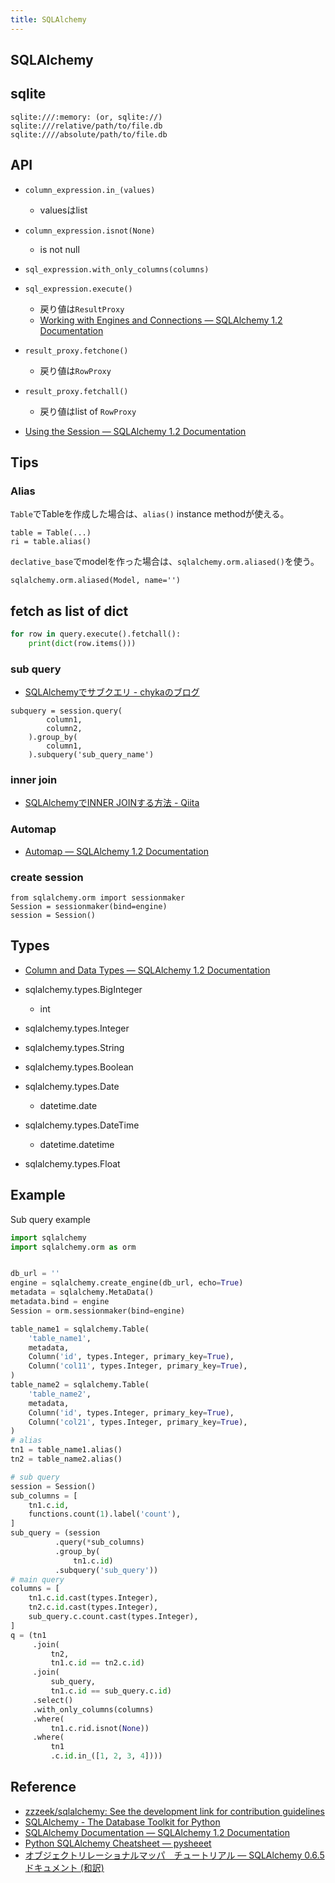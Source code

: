 ```yaml
---
title: SQLAlchemy
---
```


## SQLAlchemy


## sqlite

```
sqlite:///:memory: (or, sqlite://)
sqlite:///relative/path/to/file.db
sqlite:////absolute/path/to/file.db
```

## API

* `column_expression.in_(values)`
    * valuesはlist
* `column_expression.isnot(None)`
    * is not null
* `sql_expression.with_only_columns(columns)`
* `sql_expression.execute()`
    * 戻り値は`ResultProxy`
    * [Working with Engines and Connections — SQLAlchemy 1.2 Documentation](http://docs.sqlalchemy.org/en/latest/core/connections.html#sqlalchemy.engine.ResultProxy)
* `result_proxy.fetchone()`
    * 戻り値は`RowProxy`
* `result_proxy.fetchall()`
    * 戻り値はlist of `RowProxy`

* [Using the Session — SQLAlchemy 1.2 Documentation](http://docs.sqlalchemy.org/en/latest/orm/session.html)

## Tips

### Alias
`Table`でTableを作成した場合は、`alias()` instance methodが使える。

```
table = Table(...)
ri = table.alias()
```

`declative_base`でmodelを作った場合は、`sqlalchemy.orm.aliased()`を使う。

```
sqlalchemy.orm.aliased(Model, name='')
```

## fetch as list of dict

```python
for row in query.execute().fetchall():
    print(dict(row.items()))
```

### sub query
* [SQLAlchemyでサブクエリ - chykaのブログ](http://chyka.hatenablog.jp/entry/2016/01/18/011834)

```
subquery = session.query(
        column1,
        column2,
    ).group_by(
        column1,
    ).subquery('sub_query_name')
```

### inner join
* [SQLAlchemyでINNER JOINする方法 - Qiita](https://qiita.com/uokada/items/d81fd930402e3be4aa62)


### Automap
* [Automap — SQLAlchemy 1.2 Documentation](http://docs.sqlalchemy.org/en/latest/orm/extensions/automap.html)

### create session

```
from sqlalchemy.orm import sessionmaker
Session = sessionmaker(bind=engine)
session = Session()
```

## Types
* [Column and Data Types — SQLAlchemy 1.2 Documentation](http://docs.sqlalchemy.org/en/latest/core/type_basics.html)

* sqlalchemy.types.BigInteger
    * int
* sqlalchemy.types.Integer
* sqlalchemy.types.String
* sqlalchemy.types.Boolean
* sqlalchemy.types.Date
    * datetime.date
* sqlalchemy.types.DateTime
    * datetime.datetime
* sqlalchemy.types.Float

## Example
Sub query example

```python
import sqlalchemy
import sqlalchemy.orm as orm


db_url = ''
engine = sqlalchemy.create_engine(db_url, echo=True)
metadata = sqlalchemy.MetaData()
metadata.bind = engine
Session = orm.sessionmaker(bind=engine)

table_name1 = sqlalchemy.Table(
    'table_name1',
    metadata,
    Column('id', types.Integer, primary_key=True),
    Column('col11', types.Integer, primary_key=True),
)
table_name2 = sqlalchemy.Table(
    'table_name2',
    metadata,
    Column('id', types.Integer, primary_key=True),
    Column('col21', types.Integer, primary_key=True),
)
# alias
tn1 = table_name1.alias()
tn2 = table_name2.alias()

# sub query
session = Session()
sub_columns = [
    tn1.c.id,
    functions.count(1).label('count'),
]
sub_query = (session
          .query(*sub_columns)
          .group_by(
              tn1.c.id)
          .subquery('sub_query'))
# main query
columns = [
    tn1.c.id.cast(types.Integer),
    tn2.c.id.cast(types.Integer),
    sub_query.c.count.cast(types.Integer),
]
q = (tn1
     .join(
         tn2,
         tn1.c.id == tn2.c.id)
     .join(
         sub_query,
         tn1.c.id == sub_query.c.id)
     .select()
     .with_only_columns(columns)
     .where(
         tn1.c.rid.isnot(None))
     .where(
         tn1
         .c.id.in_([1, 2, 3, 4])))
```

## Reference
* [zzzeek/sqlalchemy: See the development link for contribution guidelines](https://github.com/zzzeek/sqlalchemy)
* [SQLAlchemy - The Database Toolkit for Python](http://www.sqlalchemy.org/)
* [SQLAlchemy Documentation — SQLAlchemy 1.2 Documentation](http://docs.sqlalchemy.org/en/latest/)
* [Python SQLAlchemy Cheatsheet — pysheeet](https://www.pythonsheets.com/notes/python-sqlalchemy.html)
* [オブジェクトリレーショナルマッパ　チュートリアル — SQLAlchemy 0.6.5 ドキュメント (和訳)](http://omake.accense.com/static/doc-ja/sqlalchemy/ormtutorial.html)

